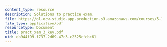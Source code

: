 ```yaml
---
content_type: resource
description: Solutions to practice exam.
file: https://ol-ocw-studio-app-production.s3.amazonaws.com/courses/5-13-organic-chemistry-ii-fall-2006/eb944f99f7372d6947c3c2525cfcbc61_pract_xam_3_key.pdf
file_type: application/pdf
resourcetype: Document
title: pract_xam_3_key.pdf
uid: eb944f99-f737-2d69-47c3-c2525cfcbc61
---
```

